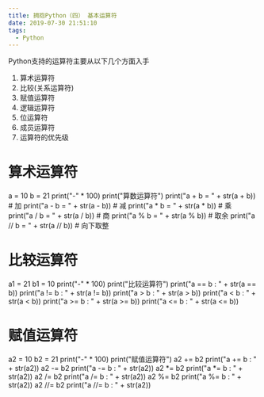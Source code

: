 ```yaml
---
title: 拥抱Python（四） 基本运算符
date: 2019-07-30 21:51:10
tags:
  - Python
---
```


Python支持的运算符主要从以下几个方面入手
1. 算术运算符
2. 比较(关系运算符)
3. 赋值运算符
4. 逻辑运算符
5. 位运算符
6. 成员运算符
7. 运算符的优先级
<!--more-->

# 算术运算符

a = 10
b = 21
print("-" * 100)
print("算数运算符")
print("a + b = " + str(a + b))  # 加
print("a - b = " + str(a - b))  # 减
print("a * b = " + str(a * b))  # 乘
print("a / b = " + str(a / b))  # 商
print("a % b = " + str(a % b))  # 取余
print("a // b = " + str(a // b))  # 向下取整

# 比较运算符

a1 = 21
b1 = 10
print("-" * 100)
print("比较运算符")
print("a == b : " + str(a == b))
print("a != b : " + str(a != b))
print("a > b : " + str(a > b))
print("a < b : " + str(a < b))
print("a >= b : " + str(a >= b))
print("a <= b : " + str(a <= b))

# 赋值运算符

a2 = 10
b2 = 21
print("-" * 100)
print("赋值运算符")
a2 += b2
print("a += b : " + str(a2))
a2 -= b2
print("a -= b : " + str(a2))
a2 *= b2
print("a *= b : " + str(a2))
a2 /= b2
print("a /= b : " + str(a2))
a2 %= b2
print("a %= b : " + str(a2))
a2 //= b2
print("a //= b : " + str(a2))
